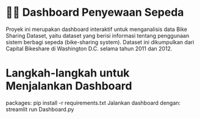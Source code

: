 # 🚴‍♂️ Dashboard Penyewaan Sepeda

Proyek ini merupakan dashboard interaktif untuk menganalisis data Bike Sharing Dataset, yaitu dataset yang berisi informasi tentang penggunaan sistem berbagi sepeda (bike-sharing system). Dataset ini dikumpulkan dari Capital Bikeshare di Washington D.C. selama tahun 2011 dan 2012.

# Langkah-langkah untuk Menjalankan Dashboard
packages: pip install -r requirements.txt
Jalankan dashboard dengan: streamlit run Dashboard.py
